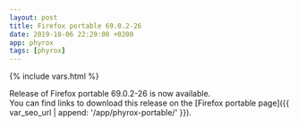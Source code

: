```yaml
---
layout: post
title: Firefox portable 69.0.2-26
date: 2019-10-06 22:29:00 +0200
app: phyrox
tags: [phyrox]
---
```

{% include vars.html %}

Release of Firefox portable 69.0.2-26 is now available.<br />
You can find links to download this release on the [Firefox portable page]({{ var_seo_url | append: '/app/phyrox-portable/' }}).